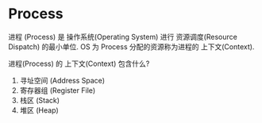 # Process

进程 (Process) 是 操作系统(Operating System) 进行 资源调度(Resource Dispatch) 的最小单位. OS 为 Process 分配的资源称为进程的 上下文(Context).

进程(Process) 的 上下文(Context) 包含什么?

1. 寻址空间 (Address Space)
2. 寄存器组 (Register File)
3. 栈区 (Stack)
4. 堆区 (Heap)

